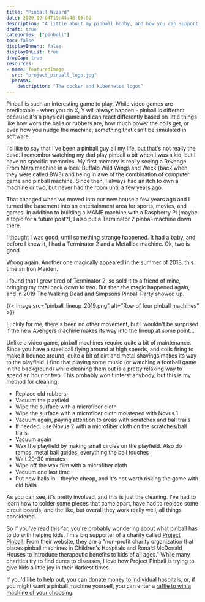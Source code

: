 ```yaml
---
title: "Pinball Wizard"
date: 2020-09-04T19:44:48-05:00
description: "A little about my pinball hobby, and how you can support kids at Children's Hospitals"
draft: true
categories: ["pinball"]
toc: false
displayInmenu: false
displayInList: true
dropCap: true
resources:
- name: featuredImage
  src: "project_pinball_logo.jpg"
  params:
    description: "The docker and kubernetes logos"
---
```

Pinball is such an interesting game to play. While video games are predictable - when you do X, Y will always happen - pinball is
different because it's a physical game and can react differently based on little things like how worn the balls or rubbers are,
how much power the coils get, or even how you nudge the machine, something that can't be simulated in software.

I'd like to say that I've been a pinball guy all my life, but that's not really the case. I remember watching my dad play
pinball a bit when I was a kid, but I have no specific memories. My first memory is really seeing a Revenge From Mars machine
in a local Buffalo Wild Wings and Weck (back when they were called BW3) and being in awe of the combination of computer game
and pinball machine. Since then, I always had an itch to own a machine or two, but never had the room until a few years ago.

That changed when we moved into our new house a few years ago and I turned the basement into an entertainment area for sports, 
movies, and games. In addition to building a MAME machine with a Raspberry Pi (maybe a topic for a future post?), I also put
a Terminator 2 pinball machine down there.

I thought I was good, until something strange happened. It had a baby, and before I knew it, I had a Terminator 2 and a Metallica
machine. Ok, two is good.

Wrong again. Another one magically appeared in the summer of 2018, this time an Iron Maiden.

I found that I grew tired of Terminator 2, so sold it to a friend of mine, bringing my total back down to two. But then the magic
happened again, and in 2019 The Walking Dead and Simpsons Pinball Party showed up. 

{{< image src="pinball_lineup_2019.png" alt="Row of four pinball machines" >}}

Luckily for me, there's been no other movement, but I wouldn't be surprised if the new Avengers machine makes its way into the
lineup at some point...

Unlike a video game, pinball machines require quite a bit of maintenance. Since you have a steel ball flying around at high speeds,
and coils firing to make it bounce around, quite a bit of dirt and metal shavings makes its way to the playfield. I find that 
playing some music (or watching a football game in the background) while cleaning them out is a pretty relaxing way to spend an 
hour or two. This probably won't interst anybody, but this is my method for cleaning:

* Replace old rubbers
* Vacuum the playfield
* Wipe the surface with a microfiber cloth
* Wipe the surface with a microfiber cloth moistened with Novus 1
* Vacuum again, paying attention to areas with scratches and ball trails
* If needed, use Novus 2 with a microfiber cloth on the scratches/ball trails
* Vacuum again
* Wax the playfield by making small circles on the playfield. Also do ramps, metal ball guides, everything the ball touches
* Wait 20-30 minutes
* Wipe off the wax film with a microfiber cloth
* Vacuum one last time
* Put new balls in - they're cheap, and it's not worth risking the game with old balls

As you can see, it's pretty involved, and this is just the cleaning. I've had to learn how to solder some pieces that came apart,
have had to replace some circuit boards, and the like, but overall they work really well, all things considered.

So if you've read this far, you're probably wondering about what pinball has to do with helping kids. I'm a big supporter of
a charity called [Project Pinball](http://www.projectpinball.org). From their website, they are a "non-profit charity organization
that places pinball machines in Children's Hospitals and Ronald McDonald Houses to introduce therapeutic benefits to kids of 
all ages." While many charities try to find cures to diseases, I love how Project Pinball is trying to give kids a little joy
in their darkest times.

If you'd like to help out, you can [donate money to individual hospitals](http://projectpinball.org/get-involved/), or, if you
might want a pinball machine yourself, you can enter a [raffle to win a machine of your
choosing](http://projectpinball.org/pinballmachineraffles).
